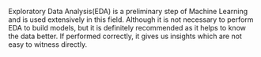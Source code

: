 Exploratory Data Analysis(EDA) is a preliminary step of Machine Learning and is used extensively in this field. Although it is not necessary to perform EDA to build models, but it is definitely recommended as it helps to know the data better. If performed correctly, it gives us insights which are not easy to witness directly.


